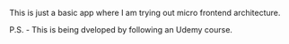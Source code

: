 This is just a basic app where I am trying out micro frontend architecture.

P.S. - This is being dveloped by following an Udemy course.